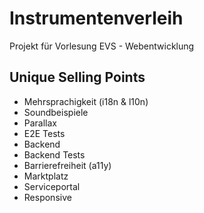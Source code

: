 # Instrumentenverleih
Projekt für Vorlesung EVS - Webentwicklung

## Unique Selling Points

- Mehrsprachigkeit (i18n & l10n)
- Soundbeispiele
- Parallax
- E2E Tests
- Backend
- Backend Tests
- Barrierefreiheit (a11y)
- Marktplatz
- Serviceportal
- Responsive

